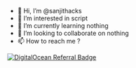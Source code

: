 - 👋 Hi, I’m @sanjithacks
- 👀 I’m interested in script
- 🌱 I’m currently learning nothing
- 💞️ I’m looking to collaborate on nothing
- 📫 How to reach me ?



[![DigitalOcean Referral Badge](https://web-platforms.sfo2.digitaloceanspaces.com/WWW/Badge%202.svg)](https://www.digitalocean.com/?refcode=9d133df36b92&utm_campaign=Referral_Invite&utm_medium=Referral_Program&utm_source=badge)



<!---
sanjithacks/sanjithacks is a ✨ special ✨ repository because its `README.md` (this file) appears on your GitHub profile.
You can click the Preview link to take a look at your changes.
--->
